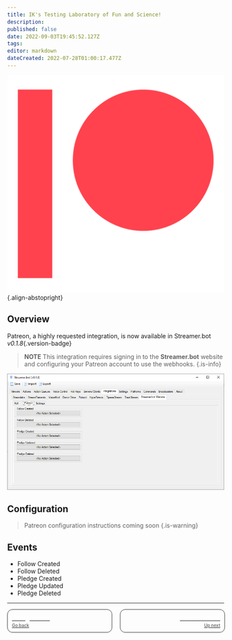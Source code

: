 ```yaml
---
title: IK's Testing Laboratory of Fun and Science!
description: 
published: false
date: 2022-09-03T19:45:52.127Z
tags: 
editor: markdown
dateCreated: 2022-07-28T01:00:17.477Z
---
```


![digital-patreon-logo_coral.png](/digital-patreon-logo_coral.png){.align-abstopright}

## Overview

Patreon, a highly requested integration, is now available in Streamer.bot *v0.1.8*{.version-badge}

> **NOTE**
> This integration requires signing in to the **Streamer.bot** website and configuring your Patreon account to use the webhooks.
{.is-info}

![patreon-integration.png](/patreon-integration.png)

## Configuration

> Patreon configuration instructions coming soon
{.is-warning}

## Events
* Follow Created
* Follow Deleted
* Pledge Created
* Pledge Updated
* Pledge Deleted

---

<div id="lower-grid" style="display: grid; grid-template-columns: 1fr 1fr; grid-gap: 20px;"><a href="" id="lower-grid-border" style="border: 1px solid #333333; border-radius: 12px; width: 100%; display: flex;"><div id="lower-grid-border-spacing" style="margin: 10px;"><div id="lower-grid-1"><div id="lower-grid-upper" style="color: #ffffff; font-weight: 700;">Intergrations</div><div id="lower-grid-bottom" style="font-size: 10px; margin-top: 3px; color: #6e6e6e; font-weight: 600;">Go back</div></div></div></a><a href="" id="lower-grid-border" style="border: 1px solid #333333; border-radius: 12px; width: 100%;"><div id="lower-grid-border-spacing" style="margin: 10px;"><div id="lower-grid-2" style=""><div id="lower-grid-upper" style="text-align: right; color: #ffffff; font-weight: 700;">Lumia Stream</div><div id="lower-grid-bottom" style="font-size: 10px; margin-top: 3px; text-align: right; position: right; color: #6e6e6e; font-weight: 600;">Up next</div></div></div></a></div>